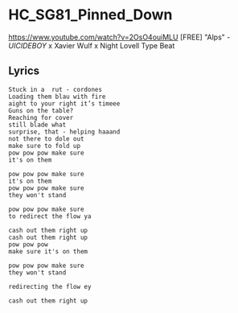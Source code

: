 # HC_SG81_Pinned_Down

https://www.youtube.com/watch?v=2OsO4ouiMLU
[FREE] "Alps" - $UICIDEBOY$ x Xavier Wulf x Night Lovell Type Beat

## Lyrics


```
Stuck in a  rut - cordones
Loading them blau with fire
aight to your right it’s timeee 
Guns on the table?
Reaching for cover
still blade what 
surprise, that - helping haaand
not there to dole out
make sure to fold up
pow pow pow make sure
it's on them

pow pow pow make sure
it's on them
pow pow pow make sure
they won't stand

pow pow pow make sure
to redirect the flow ya 

cash out them right up
cash out them right up
pow pow pow
make sure it's on them

pow pow pow make sure
they won't stand

redirecting the flow ey

cash out them right up

```
